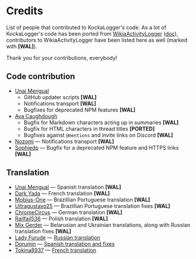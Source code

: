 # Credits
List of people that contributed to KockaLogger's code. As a lot of KockaLogger's code has been ported from [WikiaActivityLogger](https://github.com/KockaAdmiralac/WikiaActivityLogger) ([doc](https://dev.fandom.com/wiki/WikiaActivityLogger)), contributors to WikiaActivityLogger have been listed here as well (marked with **[WAL]**).

Thank you for your contributions, everybody!

## Code contribution
- [Unai Mengual](https://dev.fandom.com/wiki/User:Unai01)
    - GitHub updater scripts **[WAL]**
    - Notifications transport **[WAL]**
    - Bugfixes for deprecated NPM features **[WAL]**
- [Ava Caughdough](https://dev.fandom.com/wiki/User:Colouratura)
    - Bugfix for Markdown characters acting up in summaries **[WAL]**
    - Bugfix for HTML characters in thread titles **[PORTED]**
    - Bugfixes against `@mentions` and invite links on Discord **[WAL]**
- [Nozomi](https://community.fandom.com/wiki/User:TheNozomi) — Notifications transport **[WAL]**
- [Sophiedp](https://dev.fandom.com/wiki/User:Sophiedp) — Bugfix for a deprecated NPM feature and HTTPS links **[WAL]**

## Translation
- [Unai Mengual](https://unai01.github.io) — Spanish translation **[WAL]**
- [Dark Yada](https://community.fandom.com/wiki/User:Dark_Yada) — French translation **[WAL]**
- [Mobius-One](https://github.com/Mobius-One) — Brazillian Portuguese translation **[WAL]**
- [Ultragustavo25](https://community.fandom.com/wiki/User:Ultragustavo25) — Brazillian Portuguese translation fixes **[WAL]**
- [ChromeCircus](https://community.fandom.com/wiki/User:ChromeCircus) — German translation **[WAL]**
- [Railfail536](https://spolecznoscommunity.fandom.com/wiki/User:Railfail536) — Polish translation **[WAL]**
- [Mix Gerder](https://dev.fandom.com/wiki/User:Mix_Gerder) — Belarusian and Ukrainian translations, along with Russian translation fixes **[WAL]**
- [Lady Furude](https://dev.fandom.com/wiki/User:Lady_Furude) — [Russian translation](https://github.com/KockaAdmiralac/KockaLogger/pull/1)
- [Dorumin](https://dev.fandom.com/wiki/User:Dorumin) — [Spanish translation and fixes](https://github.com/KockaAdmiralac/KockaLogger/pull/3)
- [Tokina8937](https://dev.fandom.com/wiki/User:Tokina8937) — [French translation](https://github.com/KockaAdmiralac/KockaLogger/pull/4)
